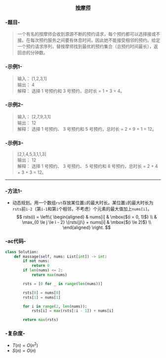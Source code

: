 ### <center> [按摩师](https://leetcode-cn.com/problems/the-masseuse-lcci/) </center>

### -题目-
> 一个有名的按摩师会收到源源不断的预约请求，每个预约都可以选择接或不接。在每次预约服务之间要有休息时间，因此她不能接受相邻的预约。给定一个预约请求序列，替按摩师找到最优的预约集合（总预约时间最长），返回总的分钟数。

### -示例1-
> 输入： [1,2,3,1]  
输出： 4  
解释： 选择 1 号预约和 3 号预约，总时长 = 1 + 3 = 4。  

### -示例2-
> 输入： [2,7,9,3,1]  
输出： 12  
解释： 选择 1 号预约、 3 号预约和 5 号预约，总时长 = 2 + 9 + 1 = 12。  

### -示例3-
> [2,1,4,5,3,1,1,3]  
输出： 12  
解释： 选择 1 号预约、 3 号预约、 5 号预约和 8 号预约，总时长 = 2 + 4 + 3 + 3 = 12。  

---

### -方法1-
+ 动态规划。用一个数组`rst`存放某位置`i`的最大时长。某位置`i`的最大时长为`rsts`前`i-2`（第`i-1`和第`i`个相邻，不考虑）个元素的最大值加上`nums[i]`。
$$
rsts(i) = \left\{
  \begin{aligned}
  & nums[i] & \mbox{$(i = 0, 1)$} \\
  & \max_{0 \le j \le i - 2} \{rsts(j)\} + nums[i] & \mbox{$(i \le 2)$} \\
  \end{aligned}
  \right.
$$

### -ac代码-
```py
class Solution:
    def massage(self, nums: List[int]) -> int:
        if not nums:
            return 0
        if len(nums) <= 2:
            return max(nums)

        rsts = [0 for _ in range(len(nums))]

        rsts[0] = nums[0]
        rsts[1] = nums[1]

        for i in range(2, len(nums)):
            rsts[i] = max(rsts[:i - 1]) + nums[i]

        return max(rsts)
```

### -复杂度-
+ $T(n) = O(n^2)$
+ $S(n) = O(n)$
